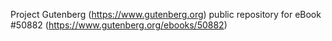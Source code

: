 Project Gutenberg (https://www.gutenberg.org) public repository for
eBook #50882 (https://www.gutenberg.org/ebooks/50882)
